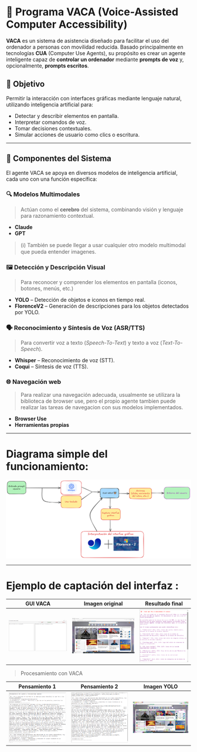 # 🐄 Programa VACA (Voice-Assisted Computer Accessibility)

**VACA** es un sistema de asistencia diseñado para facilitar el uso del ordenador a personas con movilidad reducida. Basado principalmente en tecnologías **CUA** (Computer Use Agents), su propósito es crear un agente inteligente capaz de **controlar un ordenador** mediante **prompts de voz** y, opcionalmente, **prompts escritos**.

## 🚀 Objetivo

Permitir la interacción con interfaces gráficas mediante lenguaje natural, utilizando inteligencia artificial para:

- Detectar y describir elementos en pantalla.
- Interpretar comandos de voz.
- Tomar decisiones contextuales.
- Simular acciones de usuario como clics o escritura.

---

## 🧠 Componentes del Sistema

El agente VACA se apoya en diversos modelos de inteligencia artificial, cada uno con una función específica:

### 🔍 Modelos Multimodales

> Actúan como el **cerebro** del sistema, combinando visión y lenguaje para razonamiento contextual.

- **Claude**
- **GPT**

> (ℹ) También se puede llegar a usar cualquier otro modelo multimodal que pueda entender imagenes.

### 🖼️ Detección y Descripción Visual

> Para reconocer y comprender los elementos en pantalla (iconos, botones, menús, etc.)

- **YOLO** – Detección de objetos e iconos en tiempo real.
- **FlorenceV2** – Generación de descripciones para los objetos detectados por YOLO.

### 🗣️ Reconocimiento y Síntesis de Voz (ASR/TTS)

> Para convertir voz a texto (_Speech-To-Text_) y texto a voz (_Text-To-Speech_).

- **Whisper** – Reconocimiento de voz (STT).
- **Coqui** – Síntesis de voz (TTS).

### 🌐 Navegación web

> Para realizar una navegación adecuada, usualmente se utilizara la biblioteca de browser use, pero el propio agente tambien puede realizar las tareas de navegacion con sus modelos implementados.

- **Browser Use**
- **Herramientas propias**

---
# Diagrama simple del funcionamiento:

![Diagrama CUA](assets/CUA%20FLOW.png)

---

# Ejemplo de captación del interfaz :


| GUI VACA | Imagen original | Resultado final |
|:--------:|:----------------:|:----------------:|
| ![GUI VACA](assets/GUI_inicial.png) | ![Imagen original](assets/ejemplo_original.jpeg) | ![Prompt y respuesta](assets/resultado_final.png) |

>Procesamiento con VACA

| Pensamiento 1 | Pensamiento 2 | Imagen YOLO |
|:-------------:|:-------------:|:-----------:|
| ![Pensamiento 1](assets/Pensamientos_1.png) | ![Pensamiento 2](assets/Pensamientos_2.png) | ![YOLO](assets/ejemplo_yoloed.jpeg) |

